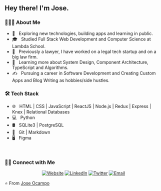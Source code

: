 <h2> Hey there! I'm Jose.</h2>

<h3> 👨🏻‍💻 About Me </h3>

- 🤔 &nbsp; Exploring new technologies, building apps and learning in public.
- 🎓 &nbsp; Studied Full Stack Web Development and Computer Science at Lambda School.
- 💼 &nbsp; Previously a lawyer, I have worked on a legal tech startup and on a big law firm.
- 🌱 &nbsp; Learning more about System Design, Component Architecture, TypeScript and Algorithms.
- ✍️ &nbsp; Pursuing a career in Software Development and Creating Custom Apps and Blog Writing as hobbies/side hustles.

<h3>🛠 Tech Stack</h3>

- 🌐 &nbsp; HTML | CSS | JavaScript | ReactJS | Node.js | Redux | Express | Knex | Relational Databases
- 💻 &nbsp; Python 
- 🛢 &nbsp; SQLite3 | PostgreSQL 
- 🔧 &nbsp; Git | Markdown 
- 🖥 &nbsp; Figma

<br/>

<h3> 🤝🏻 Connect with Me </h3>

<p align="center">
<a href="https://www.joseocampo.org"><img alt="Website" src="https://img.shields.io/badge/Website-https://www.joseocampo.org-blue?style=flat-square&logo=google-chrome"></a>
<a href="https://www.linkedin.com/in/joseocampo/?locale=en_US"><img alt="LinkedIn" src="https://img.shields.io/badge/LinkedIn-Jose%20Gabriel%20Ocampo-blue?style=flat-square&logo=linkedin"></a>
<a href="https://twitter.com/josegocampo"><img alt="Twitter" src="https://img.shields.io/twitter/url?style=social&url=https%3A%2F%2Ftwitter.com%2Fjosegocampo"></a>
<a href="mailto:joseor@hey.com"><img alt="Email" src="https://img.shields.io/badge/Email-joseor@hey.com-blue?style=flat-square&logo=gmail"></a>
</p>

⭐️ From [Jose Ocampo](https://github.com/josegocampo)
